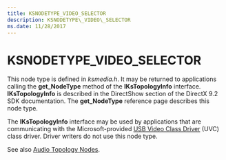 ```yaml
---
title: KSNODETYPE_VIDEO_SELECTOR
description: KSNODETYPE\_VIDEO\_SELECTOR
ms.date: 11/28/2017
---
```


# KSNODETYPE\_VIDEO\_SELECTOR


This node type is defined in *ksmedia.h*. It may be returned to applications calling the **get\_NodeType** method of the **IKsTopologyInfo** interface. **IKsTopologyInfo** is described in the DirectShow section of the DirectX 9.2 SDK documentation. The **get\_NodeType** reference page describes this node type.

The **IKsTopologyInfo** interface may be used by applications that are communicating with the Microsoft-provided [USB Video Class Driver](./usb-video-class-driver.md) (UVC) class driver. Driver writers do not use this node type.

See also [Audio Topology Nodes](../audio/audio-topology-nodes.md).

 

